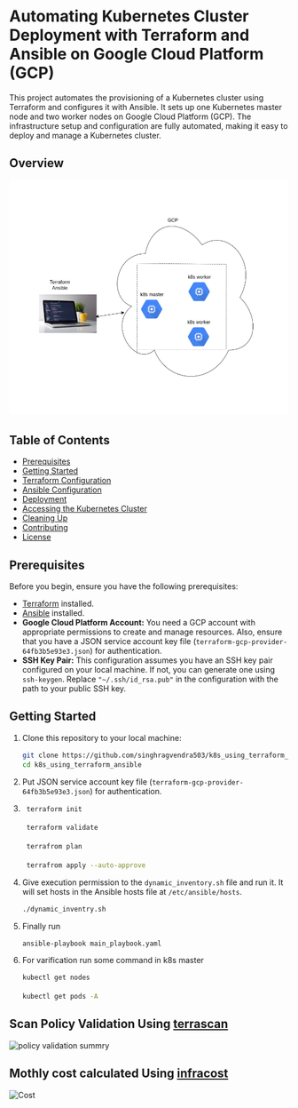 # Automating Kubernetes Cluster Deployment with Terraform and Ansible on Google Cloud Platform (GCP)

This project automates the provisioning of a Kubernetes cluster using Terraform and configures it with Ansible. It sets up one Kubernetes master node and two worker nodes on Google Cloud Platform (GCP). The infrastructure setup and configuration are fully automated, making it easy to deploy and manage a Kubernetes cluster.
## Overview
![](images/Overview.png)

## Table of Contents

- [Prerequisites](#prerequisites)
- [Getting Started](#getting-started)
- [Terraform Configuration](#terraform-configuration)
- [Ansible Configuration](#ansible-configuration)
- [Deployment](#deployment)
- [Accessing the Kubernetes Cluster](#accessing-the-kubernetes-cluster)
- [Cleaning Up](#cleaning-up)
- [Contributing](#contributing)
- [License](#license)

## Prerequisites

Before you begin, ensure you have the following prerequisites:

- [Terraform](https://www.terraform.io/downloads.html) installed.
- [Ansible](https://docs.ansible.com/ansible/latest/installation_guide/intro_installation.html) installed.
- **Google Cloud Platform Account:** You need a GCP account with appropriate permissions to create and manage resources. Also, ensure that you have a JSON service account key file (`terraform-gcp-provider-64fb3b5e93e3.json`) for authentication.
- **SSH Key Pair:** This configuration assumes you have an SSH key pair configured on your local machine. If not, you can generate one using `ssh-keygen`. Replace `"~/.ssh/id_rsa.pub"` in the configuration with the path to your public SSH key.
## Getting Started

1. Clone this repository to your local machine:

   ```bash
   git clone https://github.com/singhragvendra503/k8s_using_terraform_ansible.git
   cd k8s_using_terraform_ansible
2. Put JSON service account key file (`terraform-gcp-provider-64fb3b5e93e3.json`) for authentication.
3. ```bash
    terraform init

    terraform validate

    terrafrom plan

    terrafrom apply --auto-approve
4. Give execution permission to the `dynamic_inventory.sh` file and run it. It will set hosts in the Ansible hosts file at `/etc/ansible/hosts`.
    ```bash
    ./dynamic_inventry.sh
5. Finally run 
    ```bash
    ansible-playbook main_playbook.yaml
6. For varification run some command in k8s master
    ```bash
    kubectl get nodes

    kubectl get pods -A

## Scan Policy Validation Using [terrascan](https://runterrascan.io/)
![policy validation summry](images/Scan_Policies_Validatation.png)
## Mothly cost calculated Using [infracost](https://www.infracost.io/)
![Cost](images/costestimate.png)